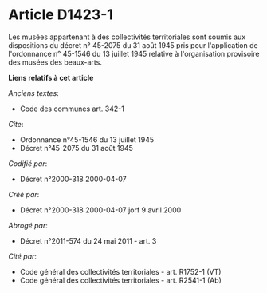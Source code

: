# Article D1423-1

Les musées appartenant à des collectivités territoriales sont soumis aux dispositions du décret n° 45-2075 du 31 août 1945
pris pour l'application de l'ordonnance n° 45-1546 du 13 juillet 1945 relative à l'organisation provisoire des musées des
beaux-arts.

**Liens relatifs à cet article**

_Anciens textes_:

  - Code des communes art. 342-1

_Cite_:

  - Ordonnance n°45-1546 du 13 juillet 1945
  - Décret n°45-2075 du 31 août 1945

_Codifié par_:

  - Décret n°2000-318 2000-04-07

_Créé par_:

  - Décret n°2000-318 2000-04-07 jorf 9 avril 2000

_Abrogé par_:

  - Décret n°2011-574 du 24 mai 2011 - art. 3

_Cité par_:

  - Code général des collectivités territoriales - art. R1752-1 (VT)
  - Code général des collectivités territoriales - art. R2541-1 (Ab)
